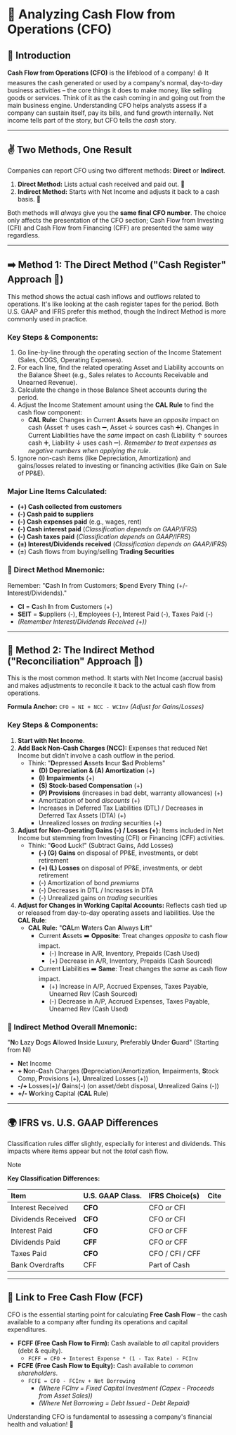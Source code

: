 # 🚀 Analyzing Cash Flow from Operations (CFO)

## 🎯 Introduction

**Cash Flow from Operations (CFO)** is the lifeblood of a company! 🩸 It measures the cash generated or used by a company's normal, day-to-day business activities – the core things it does to make money, like selling goods or services. Think of it as the cash coming in and going out from the main business engine. Understanding CFO helps analysts assess if a company can sustain itself, pay its bills, and fund growth internally. Net income tells part of the story, but CFO tells the *cash* story.

---

## ✌️ Two Methods, One Result

Companies can report CFO using two different methods: **Direct** or **Indirect**.

1.  **Direct Method:** Lists actual cash received and paid out. 🧾
2.  **Indirect Method:** Starts with Net Income and adjusts it back to a cash basis. 🧩

Both methods will *always* give you the **same final CFO number**. The choice only affects the presentation of the CFO section; Cash Flow from Investing (CFI) and Cash Flow from Financing (CFF) are presented the same way regardless.

---

## ➡️ Method 1: The Direct Method ("Cash Register" Approach 🧾)

This method shows the actual cash inflows and outflows related to operations. It's like looking at the cash register tapes for the period. Both U.S. GAAP and IFRS prefer this method, though the Indirect Method is more commonly used in practice.

### Key Steps & Components:

1.  Go line-by-line through the operating section of the Income Statement (Sales, COGS, Operating Expenses).
2.  For each line, find the related operating Asset and Liability accounts on the Balance Sheet (e.g., Sales relates to Accounts Receivable and Unearned Revenue).
3.  Calculate the change in those Balance Sheet accounts during the period.
4.  Adjust the Income Statement amount using the **CAL Rule** to find the cash flow component:
    * **CAL Rule:** Changes in Current **A**ssets have an *opposite* impact on cash (Asset ↑ uses cash ➖, Asset ↓ sources cash ➕). Changes in Current **L**iabilities have the *same* impact on cash (Liability ↑ sources cash ➕, Liability ↓ uses cash ➖). *Remember to treat expenses as negative numbers when applying the rule*.
5.  Ignore non-cash items (like Depreciation, Amortization) and gains/losses related to investing or financing activities (like Gain on Sale of PP&E).

### Major Line Items Calculated:

* **(+) Cash collected from customers** 
* **(-) Cash paid to suppliers** 
* **(-) Cash expenses paid** (e.g., wages, rent) 
* **(-) Cash interest paid** (*Classification depends on GAAP/IFRS*) 
* **(-) Cash taxes paid** (*Classification depends on GAAP/IFRS*) 
* **(±) Interest/Dividends received** (*Classification depends on GAAP/IFRS*) 
* (±) Cash flows from buying/selling **Trading Securities** 

### 🧠 Direct Method Mnemonic:

Remember: "**C**ash **I**n from Customers; **S**pend **E**very **T**hing (+/- **I**nterest/Dividends)."

* **CI** = **C**ash **I**n from **C**ustomers (+)
* **SEIT** = **S**uppliers (-), **E**mployees (-), **I**nterest Paid (-), **T**axes Paid (-)
* *(Remember Interest/Dividends Received (+))*

---

## 🔄 Method 2: The Indirect Method ("Reconciliation" Approach 🧩)

This is the most common method. It starts with Net Income (accrual basis) and makes adjustments to reconcile it back to the actual cash flow from operations.

**Formula Anchor:** `CFO ≈ NI + NCC - WCInv` *(Adjust for Gains/Losses)* 

### Key Steps & Components:

1.  **Start with Net Income**.
2.  **Add Back Non-Cash Charges (NCC):** Expenses that reduced Net Income but didn't involve a cash outflow in the period.
    * Think: "**D**epressed **A**ssets **I**ncur **S**ad **P**roblems"
        * **(D) Depreciation & (A) Amortization** (+) 
        * **(I) Impairments** (+) 
        * **(S) Stock-based Compensation** (+)
        * **(P) Provisions** (increases in bad debt, warranty allowances) (+) 
        * Amortization of bond *discounts* (+) 
        * Increases in Deferred Tax Liabilities (DTL) / Decreases in Deferred Tax Assets (DTA) (+) 
        * Unrealized losses on *trading* securities (+) 
3.  **Adjust for Non-Operating Gains (-) / Losses (+):** Items included in Net Income but stemming from Investing (CFI) or Financing (CFF) activities.
    * Think: "**G**ood **L**uck!" (Subtract Gains, Add Losses)
        * **(-) (G) Gains** on disposal of PP&E, investments, or debt retirement 
        * **(+) (L) Losses** on disposal of PP&E, investments, or debt retirement 
        * (-) Amortization of bond *premiums* 
        * (-) Decreases in DTL / Increases in DTA 
        * (-) Unrealized gains on *trading* securities 
4.  **Adjust for Changes in Working Capital Accounts:** Reflects cash tied up or released from day-to-day operating assets and liabilities. Use the **CAL Rule**:
    * **CAL Rule:** "**CAL**m **W**aters **C**an **A**lways **L**ift"
        * Current **A**ssets ➡️ **Opposite**: Treat changes *opposite* to cash flow impact.
            * (-) Increase in A/R, Inventory, Prepaids (Cash Used) 
            * (+) Decrease in A/R, Inventory, Prepaids (Cash Sourced) 
        * Current **L**iabilities ➡️ **Same**: Treat changes the *same* as cash flow impact.
            * (+) Increase in A/P, Accrued Expenses, Taxes Payable, Unearned Rev (Cash Sourced) 
            * (-) Decrease in A/P, Accrued Expenses, Taxes Payable, Unearned Rev (Cash Used) 

### 🧠 Indirect Method Overall Mnemonic:

"**N**o **L**azy **D**ogs **A**llowed **I**nside **L**uxury, **P**referably **U**nder **G**uard" (Starting from NI)

* **N**et Income
* **+ N**on-**C**ash Charges (**D**epreciation/Amortization, **I**mpairments, **S**tock Comp, **P**rovisions (+), **U**nrealized Losses (+))
* **-/+ L**osses(+)/ **G**ains(-) (on asset/debt disposal, **U**nrealized Gains (-))
* **+/- W**orking **C**apital (**CAL** Rule)

---

## 🌍 IFRS vs. U.S. GAAP Differences

Classification rules differ slightly, especially for interest and dividends. This impacts where items appear but not the *total* cash flow.

> [!NOTE]
> **Key Classification Differences:**
> 
> | Item               | U.S. GAAP Class. | IFRS Choice(s)      | Cite   |
> | :----------------- | :--------------- | :------------------ | :----- |
> | Interest Received  | **CFO** | CFO *or* CFI        |  |
> | Dividends Received | **CFO** | CFO *or* CFI        |  |
> | Interest Paid      | **CFO** | CFO *or* CFF        |  |
> | Dividends Paid     | **CFF** | CFO *or* CFF        |  |
> | Taxes Paid         | **CFO** | CFO / CFI / CFF     |  |
> | Bank Overdrafts    | CFF              | Part of Cash        |  |

---

## 🔗 Link to Free Cash Flow (FCF)

CFO is the essential starting point for calculating **Free Cash Flow** – the cash available to a company after funding its operations and capital expenditures.

* **FCFF (Free Cash Flow to Firm):** Cash available to *all* capital providers (debt & equity).
    * `FCFF = CFO + Interest Expense * (1 - Tax Rate) - FCInv` 
* **FCFE (Free Cash Flow to Equity):** Cash available to *common shareholders*.
    * `FCFE = CFO - FCInv + Net Borrowing` 
        * *(Where FCInv = Fixed Capital Investment (Capex - Proceeds from Asset Sales))*
        * *(Where Net Borrowing = Debt Issued - Debt Repaid)*

Understanding CFO is fundamental to assessing a company's financial health and valuation! 💪